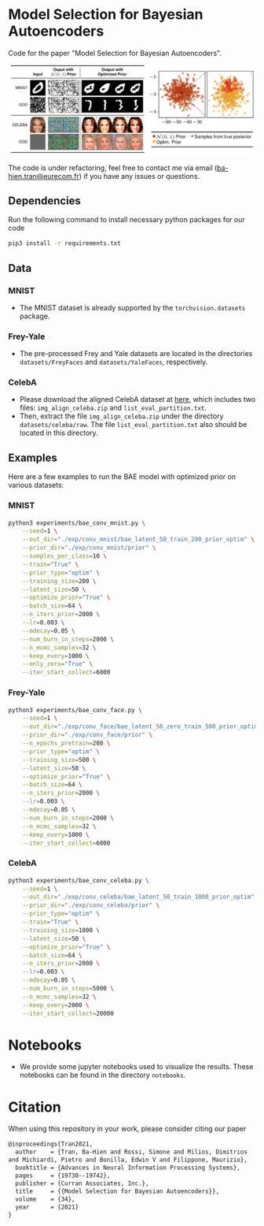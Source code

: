 # Model Selection for Bayesian Autoencoders

Code for the paper "Model Selection for Bayesian Autoencoders".

![](assets/figure.png)

The code is under refactoring, feel free to contact me via email ([ba-hien.tran@eurecom.fr](ba-hien.tran@eurecom.fr)) if you have any issues or questions.

## Dependencies
Run the following command to install necessary python packages for our code

```bash
pip3 install -r requirements.txt
```

## Data

### MNIST
* The MNIST dataset is already supported by the `torchvision.datasets` package.
### Frey-Yale
* The pre-processed Frey and Yale datasets are located in the directories `datasets/FreyFaces` and `datasets/YaleFaces`, respectively.
### CelebA
* Please download the aligned CelebA dataset at [here](http://mmlab.ie.cuhk.edu.hk/projects/CelebA.html), which includes two files: `img_align_celeba.zip` and `list_eval_partition.txt`.
* Then, extract the file `img_align_celeba.zip` under the directory `datasets/celeba/raw`.  The file `list_eval_partition.txt` also should be located in this directory.

## Examples

Here are a few examples to run the BAE model with optimized prior on various datasets:

### MNIST
```bash
python3 experiments/bae_conv_mnist.py \
    --seed=1 \
    --out_dir="./exp/conv_mnist/bae_latent_50_train_200_prior_optim" \
    --prior_dir="./exp/conv_mnist/prior" \
    --samples_per_class=10 \
    --train="True" \
    --prior_type="optim" \
    --training_size=200 \
    --latent_size=50 \
    --optimize_prior="True" \
    --batch_size=64 \
    --n_iters_prior=2000 \
    --lr=0.003 \
    --mdecay=0.05 \
    --num_burn_in_steps=2000 \
    --n_mcmc_samples=32 \
    --keep_every=1000 \
    --only_zero="True" \
    --iter_start_collect=6000
```

### Frey-Yale
```bash
python3 experiments/bae_conv_face.py \
    --seed=1 \
    --out_dir="./exp/conv_face/bae_latent_50_zero_train_500_prior_optim" \
    --prior_dir="./exp/conv_face/prior" \
    --n_epochs_pretrain=200 \
    --prior_type="optim" \
    --training_size=500 \
    --latent_size=50 \
    --optimize_prior="True" \
    --batch_size=64 \
    --n_iters_prior=2000 \
    --lr=0.003 \
    --mdecay=0.05 \
    --num_burn_in_steps=2000 \
    --n_mcmc_samples=32 \
    --keep_every=1000 \
    --iter_start_collect=6000
```

### CelebA
```bash
python3 experiments/bae_conv_celeba.py \
    --seed=1 \
    --out_dir="./exp/conv_celeba/bae_latent_50_train_1000_prior_optim" \
    --prior_dir="./exp/conv_celeba/prior" \
    --prior_type="optim" \
    --train="True" \
    --training_size=1000 \
    --latent_size=50 \
    --optimize_prior="True" \
    --batch_size=64 \
    --n_iters_prior=2000 \
    --lr=0.003 \
    --mdecay=0.05 \
    --num_burn_in_steps=5000 \
    --n_mcmc_samples=32 \
    --keep_every=2000 \
    --iter_start_collect=20000
```

# Notebooks
* We provide some jupyter notebooks used to visualize the results.
These notebooks can be found in the directory `notebooks`.



# Citation

When using this repository in your work, please consider citing our paper

```
@inproceedings{Tran2021,
  author    = {Tran, Ba-Hien and Rossi, Simone and Milios, Dimitrios and Michiardi, Pietro and Bonilla, Edwin V and Filippone, Maurizio},
  booktitle = {Advances in Neural Information Processing Systems},
  pages     = {19730--19742},
  publisher = {Curran Associates, Inc.},
  title     = {{Model Selection for Bayesian Autoencoders}},
  volume    = {34},
  year      = {2021}
}
```